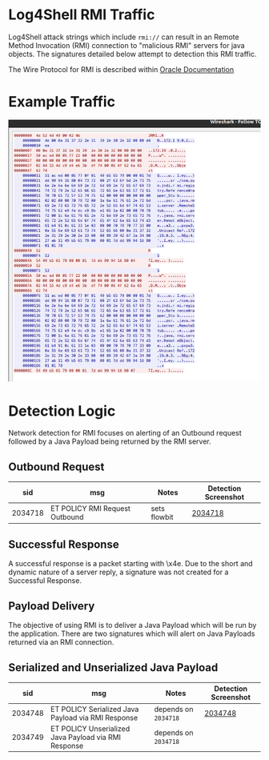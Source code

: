# Log4Shell RMI Traffic
Log4Shell attack strings which include `rmi://` can result in an Remote Method Invocation (RMI) connection to 
"malicious RMI" servers for java objects.  The signatures detailed below attempt to detection this RMI traffic. 

The Wire Protocol for RMI is described within [Oracle Documentation](https://docs.oracle.com/javase/9/docs/specs/rmi/protocol.html)

# Example Traffic
![](images/traffic_example.png)

# Detection Logic
Network detection for RMI focuses on alerting of an Outbound request followed by a Java Payload being returned by the 
RMI server. 

## Outbound Request

| sid     | msg                            | Notes        | Detection Screenshot                   |
|---------|--------------------------------|--------------|----------------------------------------|
| 2034718 | ET POLICY RMI Request Outbound | sets flowbit | [2034718](images/outbound_request.png) |

## Successful Response
A successful response is a packet starting with \x4e.  Due to the short and dynamic nature of a server reply, a 
signature was not created for a Successful Response. 

## Payload Delivery
The objective of using RMI is to deliver a Java Payload which will be run by the application.  There are two signatures 
which will alert on Java Payloads returned via an RMI connection.

## Serialized and Unserialized Java Payload

| sid     | msg                                                  | Notes                | Detection Screenshot          |
|---------|------------------------------------------------------|----------------------|-------------------------------|
| 2034748 | ET POLICY Serialized Java Payload via RMI Response   | depends on `2034718` | [2034748](images/2034748.png) |
| 2034749 | ET POLICY Unserialized Java Payload via RMI Response | depends on `2034718` |                               |
